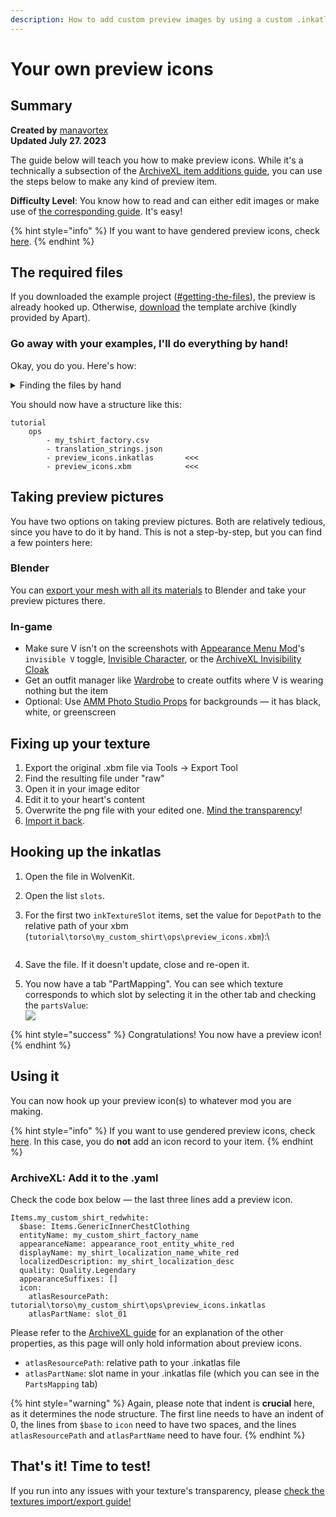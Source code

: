 ```yaml
---
description: How to add custom preview images by using a custom .inkatlas file
---
```


# Your own preview icons

## Summary

**Created by** [manavortex](http://127.0.0.1:5000/u/NfZBoxGegfUqB33J9HXuCs6PVaC3 "mention")\
**Updated July 27. 2023**

The guide below will teach you how to make preview icons. While it's a technically a subsection of the [ArchiveXL item additions guide](../../items-equipment/adding-new-items/), you can use the steps below to make any kind of preview item.

**Difficulty Level**: You know how to read and can either edit images or make use of [the corresponding guide](../../../textures/images-importing-editing-exporting.md). It's easy!

{% hint style="info" %}
If you want to have gendered preview icons, check [here](gendered-preview-icons.md).
{% endhint %}

## The required files

If you downloaded the example project ([#getting-the-files](../../animations/archivexl-adding-photo-mode-poses.md#getting-the-files "mention")), the preview is already hooked up. Otherwise, [download](https://www.mediafire.com/file/3slvnkhjbz0jt65/inkatlas\_templates\_apart\_v1.zip/file) the template archive (kindly provided by Apart).

### Go away with your examples, I'll do everything by hand!

Okay, you do you. Here's how:

<details>

<summary>Finding the files by hand</summary>

1. search in Wolvenkit for `icons > .inkatlas`
2. Pick one of CDPR's icon files (look inside first, you want the right format) and add it to your project
3. Right-click on the file in the asset browser and select "`find used files`"
4. Find the `.xbm` file and add it to your project as well
5. **Move** both of these files to your custom folder, as you don't want to overwrite game default icons
6. Optionally: Re-name them. This guide assumes that they're named `preview_icons.inkatlas` and `preview_icons.xbm`

</details>

You should now have a structure like this:&#x20;

```
tutorial  
	ops		   
      	- my_tshirt_factory.csv 
      	- translation_strings.json  
      	- preview_icons.inkatlas       <<<  
      	- preview_icons.xbm            <<<  
```

## Taking preview pictures

You have two options on taking preview pictures. Both are relatively tedious, since you have to do it by hand. This is not a step-by-step, but you can find a few pointers here:

### Blender

You can [export your mesh with all its materials](../../../3d-modelling/exporting-and-importing-meshes/#gltf-binary-.glb) to Blender and take your preview pictures there.

### In-game

* Make sure V isn't on the screenshots with [Appearance Menu Mod](https://www.nexusmods.com/cyberpunk2077/mods/790)'s `invisible V` toggle, [Invisible Character](https://www.nexusmods.com/cyberpunk2077/mods/6449), or the [ArchiveXL Invisibility Cloak](https://www.nexusmods.com/cyberpunk2077/mods/8412)
* Get an outfit manager like [Wardrobe](https://www.nexusmods.com/cyberpunk2077/mods/2176?tab=files\&file\_id=32757\&nmm=1) to create outfits where V is wearing nothing but the item
* Optional: Use [AMM Photo Studio Props](https://www.nexusmods.com/cyberpunk2077/mods/7436) for backgrounds — it has black, white, or greenscreen

## Fixing up your texture

1. Export the original .xbm file via Tools -> Export Tool
2. Find the resulting file under "raw"&#x20;
3. Open it in your image editor
4. Edit it to your heart's content
5. Overwrite the png file with your edited one. [Mind the transparency](../../../textures/images-importing-editing-exporting.md#editing-a-texture)!
6. [Import it back](../../../textures/images-importing-editing-exporting.md#importing-a-texture).

## Hooking up the inkatlas

1. Open the file in WolvenKit.
2. Open the list `slots`.
3.  For the first two `inkTextureSlot` items, set the value for `DepotPath` to the relative path of your xbm (`tutorial\torso\my_custom_shirt\ops\preview_icons.xbm`):\


    <figure><img src="https://camo.githubusercontent.com/de75d2fe693670acc81643404a2692f00e035694a7ea9f5a5a01949c87162c0e/68747470733a2f2f692e696d6775722e636f6d2f655953666c46472e706e67" alt=""><figcaption></figcaption></figure>
4. Save the file. If it doesn't update, close and re-open it.
5. You now have a tab "PartMapping". You can see which texture corresponds to which slot by selecting it in the other tab and checking the `partsValue`:\
   [![](https://camo.githubusercontent.com/ebb4bfd08e046d42e7af459b4037371907951856ccbe8eafaabd7610955bd46b/68747470733a2f2f692e696d6775722e636f6d2f5370494d4f306c2e706e67)](https://camo.githubusercontent.com/ebb4bfd08e046d42e7af459b4037371907951856ccbe8eafaabd7610955bd46b/68747470733a2f2f692e696d6775722e636f6d2f5370494d4f306c2e706e67)

{% hint style="success" %}
Congratulations! You now have a preview icon!
{% endhint %}

## Using it

You can now hook up your preview icon(s) to whatever mod you are making.&#x20;

{% hint style="info" %}
If you want to use gendered preview icons, check [here](gendered-preview-icons.md). In this case, you do **not** add an icon record to your item.
{% endhint %}

### ArchiveXL: Add it to the .yaml

Check the code box below — the last three lines add a preview icon.

```
Items.my_custom_shirt_redwhite:
  $base: Items.GenericInnerChestClothing
  entityName: my_custom_shirt_factory_name
  appearanceName: appearance_root_entity_white_red
  displayName: my_shirt_localization_name_white_red
  localizedDescription: my_shirt_localization_desc
  quality: Quality.Legendary
  appearanceSuffixes: []
  icon:
    atlasResourcePath: tutorial\torso\my_custom_shirt\ops\preview_icons.inkatlas
    atlasPartName: slot_01
```

Please refer to the [ArchiveXL guide](../../animations/archivexl-adding-photo-mode-poses.md) for an explanation of the other properties, as this page will only hold information about preview icons.

* `atlasResourcePath`: relative path to your .inkatlas file
* `atlasPartName`: slot name in your .inkatlas file (which you can see in the `PartsMapping` tab)

{% hint style="warning" %}
Again, please note that indent is **crucial** here, as it determines the node structure. The first line needs to have an indent of 0, the lines from `$base` to `icon` need to have two spaces, and the lines `atlasResourcePath` and `atlasPartName` need to have four.
{% endhint %}

## That's it! Time to test!

If you run into any issues with your texture's transparency, please [check the textures import/export guide!](../../../textures/images-importing-editing-exporting.md)
